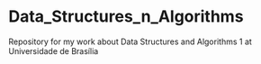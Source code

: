 # Data_Structures_n_Algorithms
Repository for my work about Data Structures and Algorithms 1 at Universidade de Brasília
